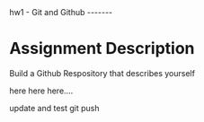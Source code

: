 <snipet>
    <content><!CDATA[]
# ${1:PROJECT NAME}


# hw1 - Git and Github  -------

# Assignment Description
Build a Github Respository that describes yourself

here here here....

update and test git push